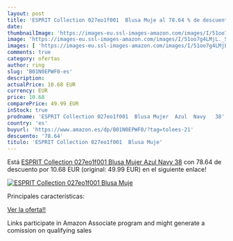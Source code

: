 ```yaml
---
layout: post
title: 'ESPRIT Collection 027eo1f001  Blusa Muje al 78.64 % de descuento'
date: 
thumbnailImage: 'https://images-eu.ssl-images-amazon.com/images/I/51oo7g4LMjL._SL200_.jpg'
image: 'https://images-eu.ssl-images-amazon.com/images/I/51oo7g4LMjL._SL200_.jpg'
images: [ 'https://images-eu.ssl-images-amazon.com/images/I/51oo7g4LMjL._SL200_.jpg' ]
comments: true
category: ofertas
author: ring
slug: 'B01N0EPWF0-es'
description:
actualPrice: 10.68 EUR
currency: EUR
price: 10.68
comparePrice: 49.99 EUR
inStock: true
prodname: 'ESPRIT Collection 027eo1f001  Blusa Mujer  Azul  Navy   38'
country: 'es'
buyurl: 'https://www.amazon.es/dp/B01N0EPWF0/?tag=tolees-21'
descuento: '78.64'
titulo: 'ESPRIT Collection 027eo1f001  Blusa Muje'
---
```


Está [ESPRIT Collection 027eo1f001  Blusa Mujer  Azul  Navy   38](https://www.amazon.es/dp/B01N0EPWF0/?tag=tolees-21) con 78.64 de descuento por 10.68 EUR (original: 49.99 EUR) en el siguiente enlace!

[![ESPRIT Collection 027eo1f001  Blusa Muje](https://images-eu.ssl-images-amazon.com/images/I/51oo7g4LMjL._SL200_.jpg)](https://www.amazon.es/dp/B01N0EPWF0/?tag=tolees-21)

Principales características:


[Ver la oferta!!](https://www.amazon.es/dp/B01N0EPWF0/?tag=tolees-21)

Links participate in Amazon Associate program and might generate a comission on qualifying sales


